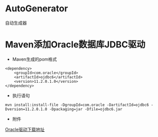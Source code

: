 # AutoGenerator
自动生成器


# Maven添加Oracle数据库JDBC驱动

* Maven生成的pom格式 

```
<dependency>
    <groupId>com.oracle</groupId>
    <artifactId>ojdbc6</artifactId>
    <version>11.2.0.1.0</version>
</dependency>
```
* 执行语句

```
mvn install:install-file -DgroupId=com.oracle -DartifactId=ojdbc6 -Dversion=11.2.0.1.0 -Dpackaging=jar -Dfile=ojdbc6.jar
```
* 附件

[Oracle驱动下载地址](http://www.oracle.com/technetwork/database/enterprise-edition/jdbc-112010-090769.html)

